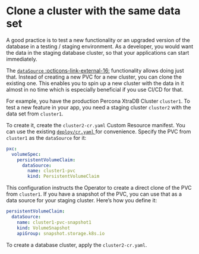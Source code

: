 # Clone a cluster with the same data set

A good practice is to test a new functionality or an upgraded version of the database in a testing / staging environment. As a developer, you would want the data in the staging database cluster, so that your applications can start immediately. 

The [`dataSource` :octicons-link-external-16:](https://kubernetes.io/docs/concepts/storage/persistent-volumes/#volume-cloning) functionality allows doing just that. Instead of creating a new PVC for a new cluster, you can clone the existing one. This enables you to spin up a new cluster with the data in it almost in no time which is especially beneficial if you use CI/CD for that.

For example, you have the production Percona XtraDB Cluster `cluster1`. To test a new feature in your app, you need a staging cluster `cluster2` with the data set from `cluster1`. 

To create it, create the `cluster2-cr.yaml` Custom Resource manifest. You can use the existing [`deploy/cr.yaml` ](https://raw.githubusercontent.com/percona/percona-xtradb-cluster-operator/{{release}}/deploy/cr.yaml) for convenience. Specify the PVC from `cluster1` as the `dataSource` for it:

```yaml
pxc:
  volumeSpec:
    persistentVolumeClaim:
      dataSource:
        name: cluster1-pvc
        kind: PersistentVolumeClaim

```

This configuration instructs the Operator to create a direct clone of the PVC from `cluster1`. If you have a snapshot of the PVC, you can use that as a data source for your staging cluster. Here’s how you define it:

```yaml
persistentVolumeClaim:
  dataSource:
    name: cluster1-pvc-snapshot1
    kind: VolumeSnapshot
    apiGroup: snapshot.storage.k8s.io
```

To create a database cluster, apply the `cluster2-cr.yaml`.
